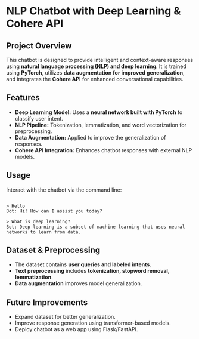 <h1>NLP Chatbot with Deep Learning & Cohere API</h1>

<h2>Project Overview</h2>

<p>This chatbot is designed to provide intelligent and context-aware responses using <strong>natural language processing (NLP) and deep learning</strong>. It is trained using <strong>PyTorch</strong>, utilizes <strong>data augmentation for improved generalization</strong>, and integrates the <strong>Cohere API</strong> for enhanced conversational capabilities.</p>

<h2>Features</h2>

<ul>
<li><strong>Deep Learning Model:</strong> Uses a <strong>neural network built with PyTorch</strong> to classify user intent.</li>
<li><strong>NLP Pipeline:</strong> Tokenization, lemmatization, and word vectorization for preprocessing.</li>
<li><strong>Data Augmentation:</strong> Applied to improve the generalization of responses.</li>
<li><strong>Cohere API Integration:</strong> Enhances chatbot responses with external NLP models.</li>
</ul>

<h2>Usage</h2>

<p>Interact with the chatbot via the command line:</p>

<pre><code>
> Hello
Bot: Hi! How can I assist you today?

> What is deep learning?
Bot: Deep learning is a subset of machine learning that uses neural networks to learn from data.
</code></pre>

<h2>Dataset & Preprocessing</h2>

<ul>
<li>The dataset contains <strong>user queries and labeled intents</strong>.</li>
<li><strong>Text preprocessing</strong> includes <strong>tokenization, stopword removal, lemmatization</strong>.</li>
<li><strong>Data augmentation</strong> improves model generalization.</li>
</ul>

<h2>Future Improvements</h2>

<ul>
<li>Expand dataset for better generalization.</li>
<li>Improve response generation using transformer-based models.</li>
<li>Deploy chatbot as a web app using Flask/FastAPI.</li>
</ul>

